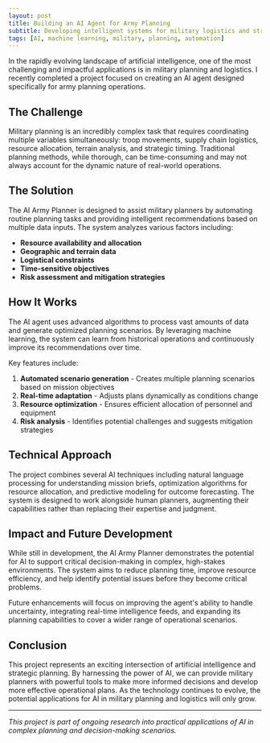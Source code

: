 ```yaml
---
layout: post
title: Building an AI Agent for Army Planning
subtitle: Developing intelligent systems for military logistics and strategic planning
tags: [AI, machine learning, military, planning, automation]
---
```


In the rapidly evolving landscape of artificial intelligence, one of the most challenging and impactful applications is in military planning and logistics. I recently completed a project focused on creating an AI agent designed specifically for army planning operations.

## The Challenge

Military planning is an incredibly complex task that requires coordinating multiple variables simultaneously: troop movements, supply chain logistics, resource allocation, terrain analysis, and strategic timing. Traditional planning methods, while thorough, can be time-consuming and may not always account for the dynamic nature of real-world operations.

## The Solution

The AI Army Planner is designed to assist military planners by automating routine planning tasks and providing intelligent recommendations based on multiple data inputs. The system analyzes various factors including:

- **Resource availability and allocation**
- **Geographic and terrain data**
- **Logistical constraints**
- **Time-sensitive objectives**
- **Risk assessment and mitigation strategies**

## How It Works

The AI agent uses advanced algorithms to process vast amounts of data and generate optimized planning scenarios. By leveraging machine learning, the system can learn from historical operations and continuously improve its recommendations over time.

Key features include:

1. **Automated scenario generation** - Creates multiple planning scenarios based on mission objectives
2. **Real-time adaptation** - Adjusts plans dynamically as conditions change
3. **Resource optimization** - Ensures efficient allocation of personnel and equipment
4. **Risk analysis** - Identifies potential challenges and suggests mitigation strategies

## Technical Approach

The project combines several AI techniques including natural language processing for understanding mission briefs, optimization algorithms for resource allocation, and predictive modeling for outcome forecasting. The system is designed to work alongside human planners, augmenting their capabilities rather than replacing their expertise and judgment.

## Impact and Future Development

While still in development, the AI Army Planner demonstrates the potential for AI to support critical decision-making in complex, high-stakes environments. The system aims to reduce planning time, improve resource efficiency, and help identify potential issues before they become critical problems.

Future enhancements will focus on improving the agent's ability to handle uncertainty, integrating real-time intelligence feeds, and expanding its planning capabilities to cover a wider range of operational scenarios.

## Conclusion

This project represents an exciting intersection of artificial intelligence and strategic planning. By harnessing the power of AI, we can provide military planners with powerful tools to make more informed decisions and develop more effective operational plans. As the technology continues to evolve, the potential applications for AI in military planning and logistics will only grow.

---

*This project is part of ongoing research into practical applications of AI in complex planning and decision-making scenarios.*

